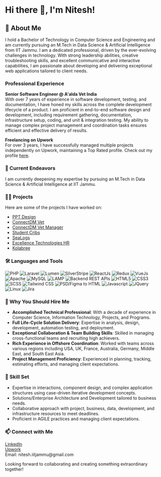 
<h1>Hi there 👋, I'm Nitesh!</h1>
    
<h2>🚀 About Me</h2>
<p>I hold a Bachelor of Technology in Computer Science and Engineering and am currently pursuing an M.Tech in Data Science & Artificial Intelligence from IIT Jammu. I am a dedicated professional, driven by the ever-evolving challenges in technology. With strong leadership abilities, creative troubleshooting skills, and excellent communicative and interactive capabilities, I am passionate about developing and delivering exceptional web applications tailored to client needs.</p>

<h3>Professional Experience</h3>
<p><strong>Senior Software Engineer @ A'alda Vet India</strong><br>
With over 7 years of experience in software development, testing, and documentation, I have honed my skills across the complete development lifecycle of a product. I am proficient in end-to-end software design and development, including requirement gathering, documentation, infrastructure setup, coding, and unit & integration testing. My ability to manage complex project management and coordination tasks ensures efficient and effective delivery of results.</p>
<p><strong>Freelancing on Upwork</strong><br>
For over 3 years, I have successfully managed multiple projects independently on Upwork, maintaining a Top Rated profile. Check out my profile <a href="https://www.upwork.com/freelancers/~0166e3b08af5f7a0c8">here</a>.</p>

<h3>🌱 Current Endeavors</h3>
<p>I am currently deepening my expertise by pursuing an M.Tech in Data Science & Artificial Intelligence at IIT Jammu.</p>

<h3>👨‍💻 Projects</h3>
<p>Here are some of the projects I have worked on:</p>
<ul>
    <li><a href="https://ppt-design.com/" target="_blank">PPT Design</a></li>
    <li><a href="https://connectdmvet.com/" target="_blank">ConnectDM Vet</a></li>
    <li><a href="https://manager.connectdmvet.com/" target="_blank">ConnectDM Vet Manager</a></li>
    <li><a href="https://student-cribs.com/" target="_blank">Student Cribs</a></li>
    <li><a href="https://sealogs.com/" target="_blank">SeaLogs</a></li>
    <li><a href="https://hr.excellencetechnologies.in/" target="_blank">Excellence Technologies HR</a></li>
    <li><a href="https://app.kolabree.com/" target="_blank">Kolabree</a></li>
</ul>

<h3>🛠️ Languages and Tools</h3>
<p>
  <img src="https://img.shields.io/badge/PHP-777BB4?style=flat&logo=php&logoColor=white" alt="PHP" />
  <img src="https://img.shields.io/badge/Laravel-FF2D20?style=flat&logo=laravel&logoColor=white" alt="Laravel" />
  <img src="https://img.shields.io/badge/Lumen-E74430?style=flat&logo=lumen&logoColor=white" alt="Lumen" />
  <img src="https://img.shields.io/badge/SilverStripe-2A2A2A?style=flat&logo=silverstripe&logoColor=white" alt="SilverStripe" />
  
  <img src="https://img.shields.io/badge/ReactJs-61DAFB?style=flat&logo=react&logoColor=black" alt="ReactJs" />
  <img src="https://img.shields.io/badge/Redux-764ABC?style=flat&logo=redux&logoColor=white" alt="Redux" />
  <img src="https://img.shields.io/badge/VueJs-4FC08D?style=flat&logo=vue.js&logoColor=white" alt="VueJs" />
  
  <img src="https://img.shields.io/badge/Apache-D22128?style=flat&logo=apache&logoColor=white" alt="Apache" />
  <img src="https://img.shields.io/badge/MySQL-4479A1?style=flat&logo=mysql&logoColor=white" alt="MySQL" />
  <img src="https://img.shields.io/badge/LAMP-777BB4?style=flat&logo=lamp&logoColor=white" alt="LAMP" />
  
  <img src="https://img.shields.io/badge/Backend%20REST%20APIs-3B3B3B?style=flat&logo=rest&logoColor=white" alt="Backend REST APIs" />
  <img src="https://img.shields.io/badge/HTML5-E34F26?style=flat&logo=html5&logoColor=white" alt="HTML5" />
  <img src="https://img.shields.io/badge/CSS3-1572B6?style=flat&logo=css3&logoColor=white" alt="CSS3" />
  <img src="https://img.shields.io/badge/SCSS-CC6699?style=flat&logo=sass&logoColor=white" alt="SCSS" />
  <img src="https://img.shields.io/badge/Tailwind%20CSS-38B2AC?style=flat&logo=tailwind-css&logoColor=white" alt="Tailwind CSS" />
  
  <img src="https://img.shields.io/badge/PSD%2FFigma%20to%20HTML-F24E1E?style=flat&logo=figma&logoColor=white" alt="PSD/Figma to HTML" />
  <img src="https://img.shields.io/badge/Javascript-F7DF1E?style=flat&logo=javascript&logoColor=black" alt="Javascript" />
  <img src="https://img.shields.io/badge/JQuery-0769AD?style=flat&logo=jquery&logoColor=white" alt="JQuery" />
  <img src="https://img.shields.io/badge/Linux-FCC624?style=flat&logo=linux&logoColor=black" alt="Linux" />
  
  <img src="https://img.shields.io/badge/Jira-0052CC?style=flat&logo=jira&logoColor=white" alt="Jira" />
</p>


<h3>💼 Why You Should Hire Me</h3>
<ul>
    <li><strong>Accomplished Technical Professional</strong>: With a decade of experience in Computer Science, Information Technology, Projects, and Programs.</li>
    <li><strong>Full Life-Cycle Solution Delivery</strong>: Expertise in analysis, design, development, automation testing, and deployment.</li>
    <li><strong>Exceptional Collaboration & Team Building Skills</strong>: Skilled in managing cross-functional teams and recruiting high achievers.</li>
    <li><strong>Rich Experience in Offshore Coordination</strong>: Worked with teams across various regions including USA, UK, France, Australia, Germany, Middle East, and South East Asia.</li>
    <li><strong>Project Management Proficiency</strong>: Experienced in planning, tracking, estimating efforts, and managing client expectations.</li>
</ul>

<h3>🌟 Skill Set</h3>
<ul>
    <li>Expertise in interactions, component design, and complex application structures using case-driven iterative development concepts.</li>
    <li>Solutions/Enterprise Architecture and Development tailored to business needs.</li>
    <li>Collaborative approach with project, business, data, development, and infrastructure resources to meet deadlines.</li>
    <li>Proficient in AGILE practices and managing client expectations.</li>
</ul>

<h3>📫 Connect with Me</h3>
<p>
    <a href="https://www.linkedin.com/in/niteshiitj/" target="blank">LinkedIn</a><br>
    <a href="https://www.upwork.com/freelancers/~0166e3b08af5f7a0c8" target="blank">Upwork</a><br>
    Email: nitesh.iitjammu@gmail.com
</p>

<p>Looking forward to collaborating and creating something extraordinary together!</p>

